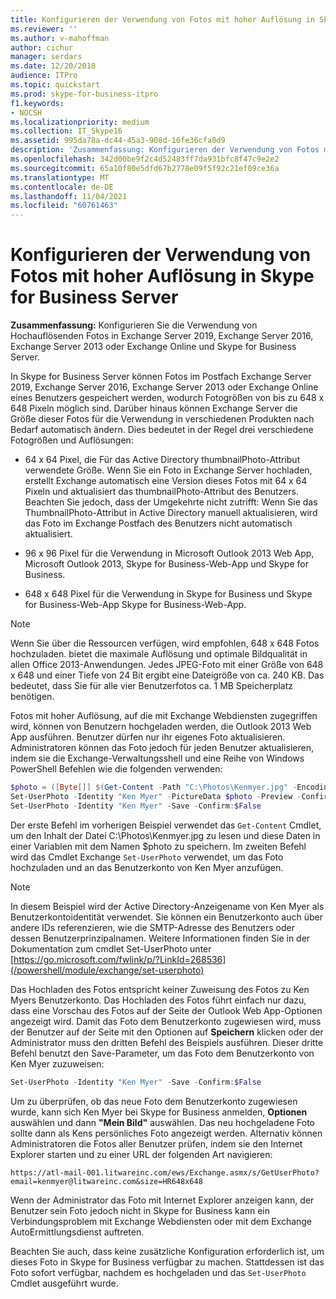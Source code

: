 ```yaml
---
title: Konfigurieren der Verwendung von Fotos mit hoher Auflösung in Skype for Business Server
ms.reviewer: ''
ms.author: v-mahoffman
author: cichur
manager: serdars
ms.date: 12/20/2018
audience: ITPro
ms.topic: quickstart
ms.prod: skype-for-business-itpro
f1.keywords:
- NOCSH
ms.localizationpriority: medium
ms.collection: IT_Skype16
ms.assetid: 995da78a-dc44-45a3-908d-16fe36cfa0d9
description: 'Zusammenfassung: Konfigurieren der Verwendung von Fotos mit hoher Auflösung in Exchange Server 2019, Exchange Server 2016, Exchange Server 2013 oder Exchange Online und Skype for Business Server.'
ms.openlocfilehash: 342d00be9f2c4d52483ff7da931bfc8f47c9e2e2
ms.sourcegitcommit: 65a10f80e5dfd67b2778e09f5f92c21ef09ce36a
ms.translationtype: MT
ms.contentlocale: de-DE
ms.lasthandoff: 11/04/2021
ms.locfileid: "60761463"
---
```

# <a name="configure-the-use-of-high-resolution-photos-in-skype-for-business-server"></a>Konfigurieren der Verwendung von Fotos mit hoher Auflösung in Skype for Business Server
 
**Zusammenfassung:** Konfigurieren Sie die Verwendung von Hochauflösenden Fotos in Exchange Server 2019, Exchange Server 2016, Exchange Server 2013 oder Exchange Online und Skype for Business Server.
  
In Skype for Business Server können Fotos im Postfach Exchange Server 2019, Exchange Server 2016, Exchange Server 2013 oder Exchange Online eines Benutzers gespeichert werden, wodurch Fotogrößen von bis zu 648 x 648 Pixeln möglich sind. Darüber hinaus können Exchange Server die Größe dieser Fotos für die Verwendung in verschiedenen Produkten nach Bedarf automatisch ändern. Dies bedeutet in der Regel drei verschiedene Fotogrößen und Auflösungen:
  
- 64 x 64 Pixel, die Für das Active Directory thumbnailPhoto-Attribut verwendete Größe. Wenn Sie ein Foto in Exchange Server hochladen, erstellt Exchange automatisch eine Version dieses Fotos mit 64 x 64 Pixeln und aktualisiert das thumbnailPhoto-Attribut des Benutzers. Beachten Sie jedoch, dass der Umgekehrte nicht zutrifft: Wenn Sie das ThumbnailPhoto-Attribut in Active Directory manuell aktualisieren, wird das Foto im Exchange Postfach des Benutzers nicht automatisch aktualisiert.
    
- 96 x 96 Pixel für die Verwendung in Microsoft Outlook 2013 Web App, Microsoft Outlook 2013, Skype for Business-Web-App und Skype for Business.
    
- 648 x 648 Pixel für die Verwendung in Skype for Business und Skype for Business-Web-App Skype for Business-Web-App.
    
> [!NOTE]
> Wenn Sie über die Ressourcen verfügen, wird empfohlen, 648 x 648 Fotos hochzuladen. bietet die maximale Auflösung und optimale Bildqualität in allen Office 2013-Anwendungen. Jedes JPEG-Foto mit einer Größe von 648 x 648 und einer Tiefe von 24 Bit ergibt eine Dateigröße von ca. 240 KB. Das bedeutet, dass Sie für alle vier Benutzerfotos ca. 1 MB Speicherplatz benötigen. 
  
Fotos mit hoher Auflösung, auf die mit Exchange Webdiensten zugegriffen wird, können von Benutzern hochgeladen werden, die Outlook 2013 Web App ausführen. Benutzer dürfen nur ihr eigenes Foto aktualisieren. Administratoren können das Foto jedoch für jeden Benutzer aktualisieren, indem sie die Exchange-Verwaltungsshell und eine Reihe von Windows PowerShell Befehlen wie die folgenden verwenden:
  
```powershell
$photo = ([Byte[]] $(Get-Content -Path "C:\Photos\Kenmyer.jpg" -Encoding Byte -ReadCount 0))
Set-UserPhoto -Identity "Ken Myer" -PictureData $photo -Preview -Confirm:$False
Set-UserPhoto -Identity "Ken Myer" -Save -Confirm:$False
```

Der erste Befehl im vorherigen Beispiel verwendet das `Get-Content` Cmdlet, um den Inhalt der Datei C:\Photos\Kenmyer.jpg zu lesen und diese Daten in einer Variablen mit dem Namen $photo zu speichern. Im zweiten Befehl wird das Cmdlet Exchange `Set-UserPhoto` verwendet, um das Foto hochzuladen und an das Benutzerkonto von Ken Myer anzufügen.
  
> [!NOTE]
> In diesem Beispiel wird der Active Directory-Anzeigename von Ken Myer als Benutzerkontoidentität verwendet. Sie können ein Benutzerkonto auch über andere IDs referenzieren, wie die SMTP-Adresse des Benutzers oder dessen Benutzerprinzipalnamen. Weitere Informationen finden Sie in der Dokumentation zum cmdlet Set-UserPhoto unter [https://go.microsoft.com/fwlink/p/?LinkId=268536](/powershell/module/exchange/set-userphoto)
  
Das Hochladen des Fotos entspricht keiner Zuweisung des Fotos zu Ken Myers Benutzerkonto. Das Hochladen des Fotos führt einfach nur dazu, dass eine Vorschau des Fotos auf der Seite der Outlook Web App-Optionen angezeigt wird. Damit das Foto dem Benutzerkonto zugewiesen wird, muss der Benutzer auf der Seite mit den Optionen auf **Speichern** klicken oder der Administrator muss den dritten Befehl des Beispiels ausführen. Dieser dritte Befehl benutzt den Save-Parameter, um das Foto dem Benutzerkonto von Ken Myer zuzuweisen:
  
```powershell
Set-UserPhoto -Identity "Ken Myer" -Save -Confirm:$False
```

Um zu überprüfen, ob das neue Foto dem Benutzerkonto zugewiesen wurde, kann sich Ken Myer bei Skype for Business anmelden, **Optionen** auswählen und dann **"Mein Bild"** auswählen. Das neu hochgeladene Foto sollte dann als Kens persönliches Foto angezeigt werden. Alternativ können Administratoren die Fotos aller Benutzer prüfen, indem sie den Internet Explorer starten und zu einer URL der folgenden Art navigieren:
  
```console
https://atl-mail-001.litwareinc.com/ews/Exchange.asmx/s/GetUserPhoto?email=kenmyer@litwareinc.com&size=HR648x648
```

Wenn der Administrator das Foto mit Internet Explorer anzeigen kann, der Benutzer sein Foto jedoch nicht in Skype for Business kann ein Verbindungsproblem mit Exchange Webdiensten oder mit dem Exchange AutoErmittlungsdienst auftreten.
  
Beachten Sie auch, dass keine zusätzliche Konfiguration erforderlich ist, um dieses Foto in Skype for Business verfügbar zu machen. Stattdessen ist das Foto sofort verfügbar, nachdem es hochgeladen und das `Set-UserPhoto` Cmdlet ausgeführt wurde.